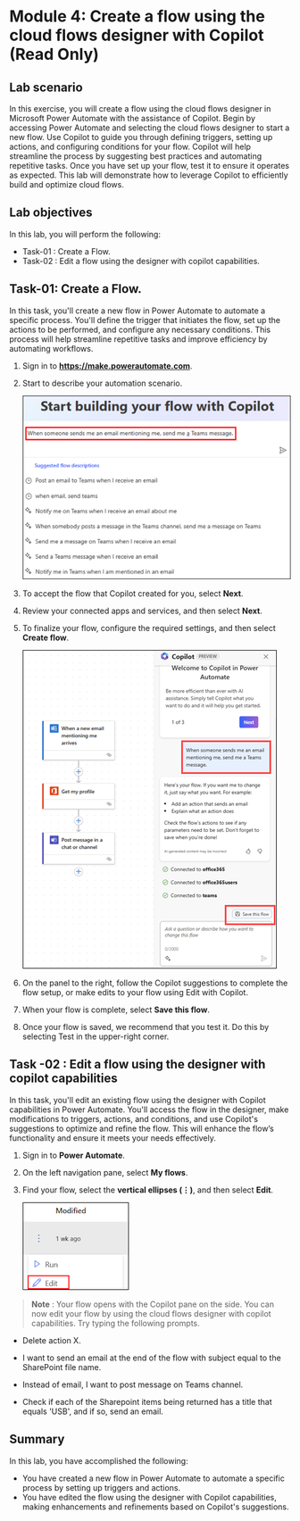 # Module 4: Create a flow using the cloud flows designer with Copilot (Read Only)

## Lab scenario 

In this exercise, you will create a flow using the cloud flows designer in Microsoft Power Automate with the assistance of Copilot. Begin by accessing Power Automate and selecting the cloud flows designer to start a new flow. Use Copilot to guide you through defining triggers, setting up actions, and configuring conditions for your flow. Copilot will help streamline the process by suggesting best practices and automating repetitive tasks. Once you have set up your flow, test it to ensure it operates as expected. This lab will demonstrate how to leverage Copilot to efficiently build and optimize cloud flows.

## Lab objectives
In this lab, you will perform the following:

- Task-01 : Create a Flow.
- Task-02 : Edit a flow using the designer with copilot capabilities.

## Task-01: Create a Flow.

In this task, you'll create a new flow in Power Automate to automate a specific process. You'll define the trigger that initiates the flow, set up the actions to be performed, and configure any necessary conditions. This process will help streamline repetitive tasks and improve efficiency by automating workflows.

1.	Sign in to **https://make.powerautomate.com**.
   
2.	Start to describe your automation scenario.

      ![screenshot of the prompt ](../Media/04/copilot-home-example.png)
   
3.	To accept the flow that Copilot created for you, select **Next**.
   
4.	Review your connected apps and services, and then select **Next**.
   
5.	To finalize your flow, configure the required settings, and then select **Create flow**.

      ![screenshot of the prompt ](../Media/04/designer-1.png)

6.	On the panel to the right, follow the Copilot suggestions to complete the flow setup, or make edits to your flow using Edit with Copilot.
   
7.	When your flow is complete, select **Save this flow**.
   
8.	Once your flow is saved, we recommend that you test it. Do this by selecting Test in the upper-right corner.
   
## Task -02 : Edit a flow using the designer with copilot capabilities

In this task, you'll edit an existing flow using the designer with Copilot capabilities in Power Automate. You'll access the flow in the designer, make modifications to triggers, actions, and conditions, and use Copilot's suggestions to optimize and refine the flow. This will enhance the flow’s functionality and ensure it meets your needs effectively.

1.	Sign in to **Power Automate**.
   
2.	On the left navigation pane, select **My flows**.
   
3.	Find your flow, select the **vertical ellipses (⋮)**, and then select **Edit**.

      ![screenshot of the prompt ](../Media/04/copilot-edit.png)

>**Note** : Your flow opens with the Copilot pane on the side. You can now edit your flow by using the cloud flows designer with copilot capabilities. Try typing the following prompts.

   - Delete action X.

   - I want to send an email at the end of the flow with subject equal to the SharePoint file name.

   - Instead of email, I want to post message on Teams channel.

   - Check if each of the Sharepoint items being returned has a title that equals 'USB', and if so, send an email.

## Summary 
In this lab, you have accomplished the following:

- You have created a new flow in Power Automate to automate a specific process by setting up triggers and actions.
- You have edited the flow using the designer with Copilot capabilities, making enhancements and refinements based on Copilot's suggestions.


